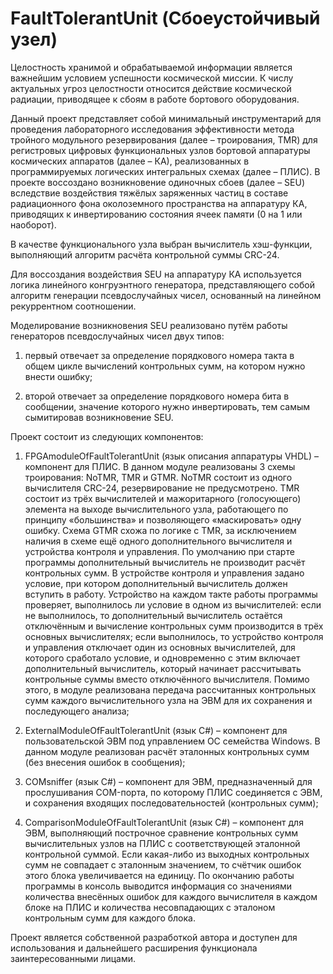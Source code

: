 # FaultTolerantUnit (Сбоеустойчивый узел)

Целостность хранимой и обрабатываемой информации является важнейшим условием успешности космической миссии. К числу актуальных угроз целостности относится действие космической радиации, приводящее к сбоям в работе бортового оборудования.

Данный проект представляет собой минимальный инструментарий для проведения лабораторного исследования эффективности метода тройного модульного резервирования (далее – троирования, TMR) для регистровых цифровых функциональных узлов бортовой аппаратуры космических аппаратов (далее – КА), реализованных в программируемых логических интегральных схемах (далее – ПЛИС). В проекте воссоздано возникновение одиночных сбоев (далее – SEU) вследствие воздействия тяжёлых заряженных частиц в составе радиационного фона околоземного пространства на аппаратуру КА, приводящих к инвертированию состояния ячеек памяти (0 на 1 или наоборот).

В качестве функционального узла выбран вычислитель хэш-функции, выполняющий алгоритм расчёта контрольной суммы CRC-24.

Для воссоздания воздействия SEU на аппаратуру КА используется логика линейного конгруэнтного генератора, представляющего собой алгоритм генерации псевдослучайных чисел, основанный на линейном рекуррентном соотношении.

Моделирование возникновения SEU реализовано путём работы генераторов псевдослучайных чисел двух типов:
1) первый отвечает за определение порядкового номера такта в общем цикле вычислений контрольных сумм, на котором нужно внести ошибку;

2) второй отвечает за определение порядкового номера бита в сообщении, значение которого нужно инвертировать, тем самым сымитировав возникновение SEU.

Проект состоит из следующих компонентов:

1) FPGAmoduleOfFaultTolerantUnit (язык описания аппаратуры VHDL) – компонент для ПЛИС. В данном модуле реализованы 3 схемы троирования: NoTMR, TMR и GTMR. NoTMR состоит из одного вычислителя CRC-24, резервирование не предусмотрено. TMR состоит из трёх вычислителей и мажоритарного (голосующего) элемента на выходе вычислительного узла, работающего по принципу «большинства» и позволяющего «маскировать» одну ошибку. Схема GTMR схожа по логике с TMR, за исключением наличия в схеме ещё одного дополнительного вычислителя и устройства контроля и управления. По умолчанию при старте программы дополнительный вычислитель не производит расчёт контрольных сумм. В устройстве контроля и управления задано условие, при котором дополнительный вычислитель должен вступить в работу. Устройство на каждом такте работы программы проверяет, выполнилось ли условие в одном из вычислителей: если не выполнилось, то дополнительный вычислитель остаётся отключённым и вычисление контрольных сумм производится в трёх основных вычислителях; если выполнилось, то устройство контроля и управления отключает один из основных вычислителей, для которого сработало условие, и одновременно с этим включает дополнительный вычислитель, который начинает рассчитывать контрольные суммы вместо отключённого вычислителя. Помимо этого, в модуле реализована передача рассчитанных контрольных сумм каждого вычислительного узла на ЭВМ для их сохранения и последующего анализа;

2) ExternalModuleOfFaultTolerantUnit (язык C#) – компонент для пользовательской ЭВМ под управлением ОС семейства Windows. В данном модуле реализован расчёт эталонных контрольных сумм (без внесения ошибок в сообщения);

3) COMsniffer (язык C#) – компонент для ЭВМ, предназначенный для прослушивания COM-порта, по которому ПЛИС соединяется с ЭВМ, и сохранения входящих последовательностей (контрольных сумм);

4) ComparisonModuleOfFaultTolerantUnit (язык C#) – компонент для ЭВМ, выполняющий построчное сравнение контрольных сумм вычислительных узлов на ПЛИС с соответствующей эталонной контрольной суммой. Если какая-либо из выходных контрольных сумм не совпадает с эталонным значением, то счётчик ошибок этого блока увеличивается на единицу. По окончанию работы программы в консоль выводится информация со значениями количества внесённых ошибок для каждого вычислителя в каждом блоке на ПЛИС и количества несовпадающих с эталоном контрольным сумм для каждого блока.

Проект является собственной разработкой автора и доступен для использования и дальнейшего расширения функционала заинтересованными лицами.
